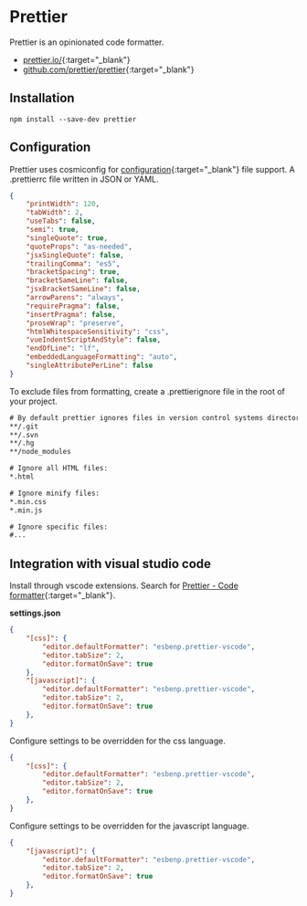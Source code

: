 # Prettier

Prettier is an opinionated code formatter.

- [prettier.io/](https://prettier.io/){:target="_blank"}
- [github.com/prettier/prettier](https://github.com/prettier/prettier){:target="_blank"}

## Installation

```shell
npm install --save-dev prettier
```

## Configuration

Prettier uses cosmiconfig for [configuration](https://prettier.io/docs/en/options.html){:target="_blank"} file support. A .prettierrc file written in JSON or YAML.

```json
{
    "printWidth": 120,
    "tabWidth": 2,
    "useTabs": false,
    "semi": true,
    "singleQuote": true,
    "quoteProps": "as-needed",
    "jsxSingleQuote": false,
    "trailingComma": "es5",
    "bracketSpacing": true,
    "bracketSameLine": false,
    "jsxBracketSameLine": false,
    "arrowParens": "always",
    "requirePragma": false,
    "insertPragma": false,
    "proseWrap": "preserve",
    "htmlWhitespaceSensitivity": "css",
    "vueIndentScriptAndStyle": false,
    "endOfLine": "lf",
    "embeddedLanguageFormatting": "auto",
    "singleAttributePerLine": false
}
```

To exclude files from formatting, create a .prettierignore file in the root of your project.

```txt
# By default prettier ignores files in version control systems directories
**/.git
**/.svn
**/.hg
**/node_modules

# Ignore all HTML files:
*.html

# Ignore minify files:
*.min.css
*.min.js

# Ignore specific files:
#...
```

## Integration with visual studio code

Install through vscode extensions. Search for [Prettier - Code formatter](https://marketplace.visualstudio.com/items?itemName=esbenp.prettier-vscode){:target="_blank"}.

**settings.json**

```json
{
    "[css]": {
        "editor.defaultFormatter": "esbenp.prettier-vscode",
        "editor.tabSize": 2,
        "editor.formatOnSave": true
    },
    "[javascript]": {
        "editor.defaultFormatter": "esbenp.prettier-vscode",
        "editor.tabSize": 2,
        "editor.formatOnSave": true
    },
}
```

Configure settings to be overridden for the css language.

```json
{
    "[css]": {
        "editor.defaultFormatter": "esbenp.prettier-vscode",
        "editor.tabSize": 2,
        "editor.formatOnSave": true
    },
}
```

Configure settings to be overridden for the javascript language.

```json
{
    "[javascript]": {
        "editor.defaultFormatter": "esbenp.prettier-vscode",
        "editor.tabSize": 2,
        "editor.formatOnSave": true
    },
}
```
